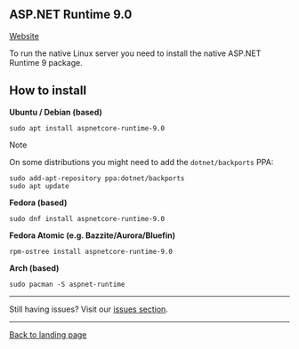 
## ASP.NET Runtime 9.0

[Website](https://dotnet.microsoft.com/en-us/download/dotnet/9.0)

To run the native Linux server you need to install the native ASP.NET Runtime 9 package.

## How to install

**Ubuntu / Debian (based)**
```
sudo apt install aspnetcore-runtime-9.0
```

> [!NOTE]
> On some distributions you might need to add the `dotnet/backports` PPA:

```
sudo add-apt-repository ppa:dotnet/backports
sudo apt update
```
**Fedora (based)**
```
sudo dnf install aspnetcore-runtime-9.0
```

**Fedora Atomic (e.g. Bazzite/Aurora/Bluefin)**
```
rpm-ostree install aspnetcore-runtime-9.0
```

**Arch (based)**
```
sudo pacman -S aspnet-runtime
```

***
Still having issues? Visit our [issues section](../../docs/issues.md).

***

[Back to landing page](../README.md)
